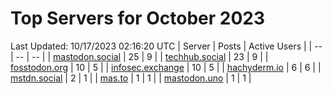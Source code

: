 # Top Servers for October 2023
Last Updated: 10/17/2023 02:16:20 UTC
| Server | Posts | Active Users |
| -- | -- | -- |
| [mastodon.social](https://mastodon.social/tags/PowerShell) | 25 | 9 |
| [techhub.social](https://techhub.social/tags/PowerShell) | 23 | 9 |
| [fosstodon.org](https://fosstodon.org/tags/PowerShell) | 10 | 5 |
| [infosec.exchange](https://infosec.exchange/tags/PowerShell) | 10 | 5 |
| [hachyderm.io](https://hachyderm.io/tags/PowerShell) | 6 | 6 |
| [mstdn.social](https://mstdn.social/tags/PowerShell) | 2 | 1 |
| [mas.to](https://mas.to/tags/PowerShell) | 1 | 1 |
| [mastodon.uno](https://mastodon.uno/tags/PowerShell) | 1 | 1 |
